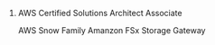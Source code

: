  1. AWS Certified Solutions Architect Associate 

    AWS Snow Family
    Amanzon FSx
    Storage Gateway 